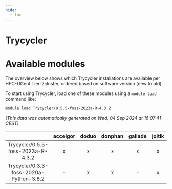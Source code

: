 ```yaml
---
hide:
  - toc
---
```


Trycycler
=========

# Available modules


The overview below shows which Trycycler installations are available per HPC-UGent Tier-2cluster, ordered based on software version (new to old).

To start using Trycycler, load one of these modules using a `module load` command like:

```shell
module load Trycycler/0.5.5-foss-2023a-R-4.3.2
```

*(This data was automatically generated on Wed, 04 Sep 2024 at 16:07:41 CEST)*  

| |accelgor|doduo|donphan|gallade|joltik|shinx|skitty|
| :---: | :---: | :---: | :---: | :---: | :---: | :---: | :---: |
|Trycycler/0.5.5-foss-2023a-R-4.3.2|x|x|x|x|x|-|x|
|Trycycler/0.3.3-foss-2020a-Python-3.8.2|-|x|x|-|x|-|x|

